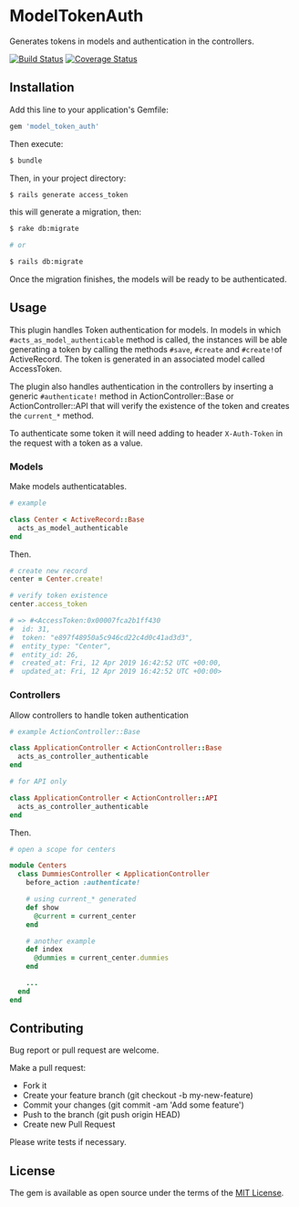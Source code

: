 # ModelTokenAuth

Generates tokens in models and authentication in the controllers.

[![Build Status](https://travis-ci.org/armando1339/model_token_auth.svg?branch=develop)](https://travis-ci.org/armando1339/model_token_auth) [![Coverage Status](https://coveralls.io/repos/github/armando1339/model_token_auth/badge.svg?branch=develop)](https://coveralls.io/github/armando1339/model_token_auth?branch=develop)

## Installation

Add this line to your application's Gemfile:

```ruby
gem 'model_token_auth'
```

Then execute:

```bash
$ bundle
```

Then, in your project directory:

```bash
$ rails generate access_token
```

this will generate a migration, then:

```bash
$ rake db:migrate

# or

$ rails db:migrate
```

Once the migration finishes, the models will be ready to be authenticated.

## Usage

This plugin handles Token authentication for models. In models in which
`#acts_as_model_authenticable` method is called, the instances will be able generating
a token by calling the methods `#save`, `#create` and `#create!`of ActiveRecord. The
token is generated in an associated model called AccessToken.

The plugin also handles authentication in the controllers by inserting a generic
`#authenticate!` method in ActionController::Base or ActionController::API that
will verify the existence of the token and creates the `current_*` method.

To authenticate some token it will need adding to header `X-Auth-Token` in
the request with a token as a value.

### Models

Make models authenticatables.

```ruby
# example

class Center < ActiveRecord::Base
  acts_as_model_authenticable
end
```

Then.

```ruby
# create new record
center = Center.create!

# verify token existence
center.access_token

# => #<AccessToken:0x00007fca2b1ff430
#  id: 31,
#  token: "e897f48950a5c946cd22c4d0c41ad3d3",
#  entity_type: "Center",
#  entity_id: 26,
#  created_at: Fri, 12 Apr 2019 16:42:52 UTC +00:00,
#  updated_at: Fri, 12 Apr 2019 16:42:52 UTC +00:00>
```

### Controllers

Allow controllers to handle token authentication

```ruby
# example ActionController::Base

class ApplicationController < ActionController::Base
  acts_as_controller_authenticable
end

# for API only

class ApplicationController < ActionController::API
  acts_as_controller_authenticable
end
```

Then.

```ruby
# open a scope for centers

module Centers
  class DummiesController < ApplicationController
    before_action :authenticate!

    # using current_* generated
    def show
      @current = current_center
    end

    # another example
    def index
      @dummies = current_center.dummies
    end

    ...
  end
end
```

## Contributing

Bug report or pull request are welcome.

Make a pull request:

- Fork it
- Create your feature branch (git checkout -b my-new-feature)
- Commit your changes (git commit -am 'Add some feature')
- Push to the branch (git push origin HEAD)
- Create new Pull Request

Please write tests if necessary.

## License
The gem is available as open source under the terms of the [MIT License](https://opensource.org/licenses/MIT).

